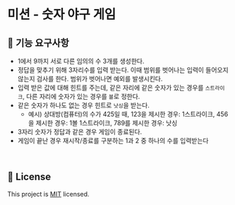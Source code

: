 # 미션 - 숫자 야구 게임

## 🚀 기능 요구사항
- 1에서 9까지 서로 다른 임의의 수 3개를 생성한다.
- 정답을 맞추기 위해 3자리수를 입력 받는다. 이때 범위를 벗어나는 입력이 들어오지 않는지 검사를 한다. 범위가 벗어나면 예외를 발생시킨다.
- 입력 받은 값에 대해 힌트를 주는데, 같은 자리에 같은 숫자가 있는 경우를 `스트라이크`, 다른 자리에 숫자가 있는 경우를 `볼`로 정한다.
- 같은 숫자가 하나도 없는 경우 힌트로 `낫싱`을 받는다.
  - 예시) 상대방(컴퓨터)의 수가 425일 때, 123을 제시한 경우: 1스트라이크, 456을 제시한 경우: 1볼 1스트라이크, 789를 제시한 경우: 낫싱
- 3자리 숫자가 정답과 같은 경우 게임이 종료된다.
- 게임이 끝난 경우 재시작/종료를 구분하는 1과 2 중 하나의 수를 입력받는다

<br>

## 📝 License

This project is [MIT](https://github.com/woowacourse/java-baseball-precourse/blob/master/LICENSE) licensed.
